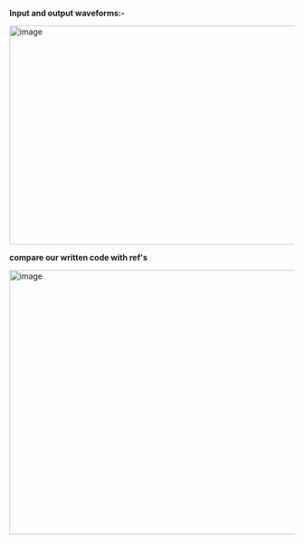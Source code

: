 **Input and  output waveforms:-**

<img width="1102" height="387" alt="image" src="https://github.com/user-attachments/assets/7d2fac63-b0a0-4ee6-873a-115b45f8cdd5" />

**compare our written code with ref's**

<img width="680" height="467" alt="image" src="https://github.com/user-attachments/assets/acc855fa-72be-48ea-8e4c-a366070f9244" />

